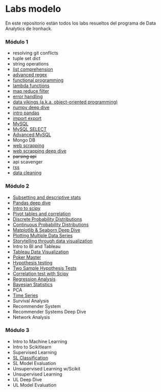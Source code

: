 # Labs modelo

En este repositorio están todos los labs resueltos del programa de Data Analytics de Ironhack.

### Módulo 1

- resolving git conflicts
- tuple set dict
- string operations
- [list comprehension](https://github.com/FranciscoGalan/labs_modelo_ironhack_data/blob/main/lab-list-comprenhensions/main.ipynb)
- [advanced regex](https://github.com/FranciscoGalan/labs_modelo_ironhack_data/blob/main/lab-advanced-regex/main.ipynb)
- [functional programming](https://github.com/FranciscoGalan/labs_modelo_ironhack_data/tree/main/lab-functional-programming)
- [lambda functions](https://github.com/FranciscoGalan/labs_modelo_ironhack_data/tree/main/lab-lambda-functions)
- [map reduce filter](https://github.com/FranciscoGalan/labs_modelo_ironhack_data/tree/main/lab-map-reduce-filter)
- [error handling](https://github.com/FranciscoGalan/labs_modelo_ironhack_data/tree/main/lab-error-handling)
- [data vikings (a.k.a. object-oriented programming)](https://github.com/FranciscoGalan/labs_modelo_ironhack_data/tree/main/lab-data-vikings)
- [numpy deep dive](https://github.com/FranciscoGalan/labs_modelo_ironhack_data/tree/main/lab-numpy-deep-dive)
- [intro pandas](https://github.com/FranciscoGalan/labs_modelo_ironhack_data/tree/main/lab-intro-pandas)
- [import export](https://github.com/FranciscoGalan/labs_modelo_ironhack_data/tree/main/lab-import-export)
- [MySQL](https://github.com/FranciscoGalan/labs_modelo_ironhack_data/tree/main/lab-mysql)
- [MySQL SELECT](https://github.com/FranciscoGalan/labs_modelo_ironhack_data/tree/main/lab-mysql-select)
- [Advanced MySQL](https://github.com/FranciscoGalan/labs_modelo_ironhack_data/tree/main/lab-advanced-mysql)
- Mongo DB
- [web scrapping](https://github.com/FranciscoGalan/labs_modelo_ironhack_data/tree/main/lab-web-scrapping)
- [web scrapping deep dive](https://github.com/FranciscoGalan/labs_modelo_ironhack_data/tree/main/lab-web-scrapping-deep-dive)
- ~~parsing api~~
- api scavenger
- [rss](https://github.com/FranciscoGalan/labs_modelo_ironhack_data/tree/main/lab-rss)
- [data cleaning](https://github.com/FranciscoGalan/labs_modelo_ironhack_data/tree/main/lab-data-cleaning)

### Módulo 2

- [Subsetting and descriptive stats](https://github.com/FranciscoGalan/labs_modelo_ironhack_data/tree/main/lab-subsetting-and-descriptive-stats)
- [Pandas deep dive](https://github.com/FranciscoGalan/labs_modelo_ironhack_data/tree/main/lab-pandas-deep-dive)
- [Intro to scipy](https://github.com/FranciscoGalan/labs_modelo_ironhack_data/tree/main/lab-intro-to-scipy)
- [Pivot tables and correlation](https://github.com/FranciscoGalan/labs_modelo_ironhack_data/tree/main/lab-pivot-table-and-correlation)
- [Discrete Probability Distributions](https://github.com/FranciscoGalan/labs_modelo_ironhack_data/tree/main/lab-discrete-probability-distribution-)
- [Continuous Probability Distributions](https://github.com/FranciscoGalan/labs_modelo_ironhack_data/tree/main/lab-continuous-probability-distribution)
- [Matplotlib & Seaborn Deep Dive](https://github.com/FranciscoGalan/labs_modelo_ironhack_data/tree/main/lab-matplotlib-seaborn)
- [Plotting Multiple Data Series](https://github.com/FranciscoGalan/labs_modelo_ironhack_data/tree/main/lab-plotting-multiple-data-series)
- [Storytelling through data visualization](https://github.com/FranciscoGalan/labs_modelo_ironhack_data/tree/main/lab-storytelling-data-visualization)
- Intro to BI and Tableau
- [Tableau Data Visualization](https://github.com/FranciscoGalan/labs_modelo_ironhack_data/tree/main/lab-tableau-data-visualization)
- [Poker Master](https://github.com/FranciscoGalan/labs_modelo_ironhack_data/tree/main/-lab-poker-master)
- [Hypothesis testing](https://github.com/NayelySaldivar/labs_modelo_ironhack_data/tree/main/lab-hypothesis-testing)
- [Two Sample Hypothesis Tests](https://github.com/FranciscoGalan/labs_modelo_ironhack_data/tree/main/lab-two-sample-hypothesis-tests)
- [Correlation test with Scipy](https://github.com/NayelySaldivar/labs_modelo_ironhack_data/tree/main/lab-correlation-test-with-scipy)
- [Regression Analysis](https://github.com/FranciscoGalan/labs_modelo_ironhack_data/tree/main/-lab-regression-analysis)
- [Bayesian Statistics](https://github.com/NayelySaldivar/labs_modelo_ironhack_data/tree/main/lab-bayesian-statistics)
- PCA
- [Time Series](https://github.com/NayelySaldivar/labs_modelo_ironhack_data/tree/main/lab-time-series)
- Survival Analysis
- Recommender System
- Recommender Systems Deep Dive
- Network Analysis

### Módulo 3

- Intro to Machine Learning
- Intro to Scikitlearn
- Supervised Learning
- [SL Classification](https://github.com/NayelySaldivar/labs_modelo_ironhack_data/tree/main/lab-supervised-classification)
- SL Model Evaluation
- Unsupervised Learning w/Scikit
- Unsupervised Learning
- UL Deep Dive
- UL Model Evaluation
